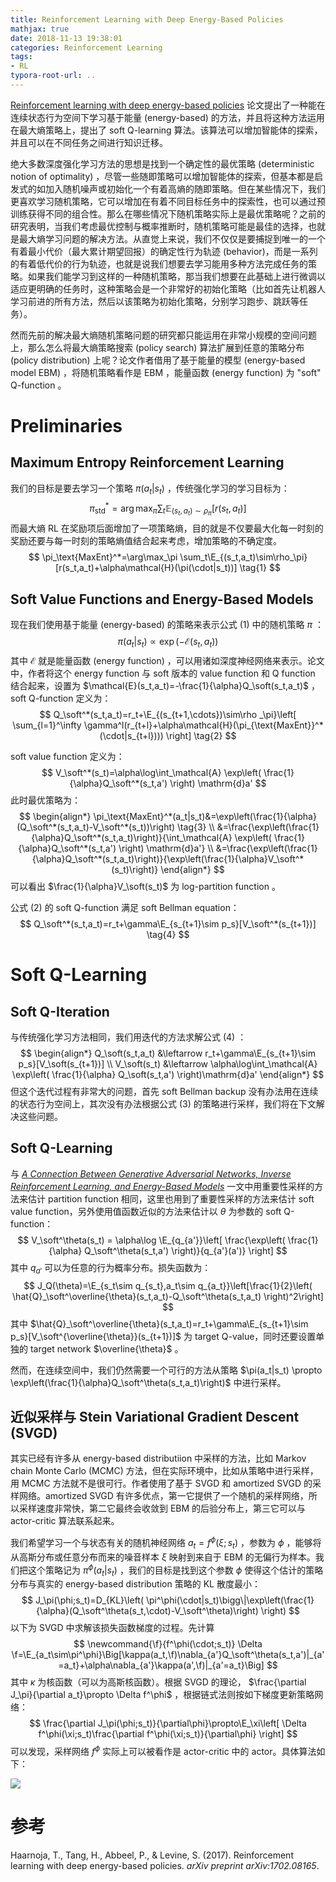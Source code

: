 ```yaml
---
title: Reinforcement Learning with Deep Energy-Based Policies
mathjax: true
date: 2018-11-13 19:38:01
categories: Reinforcement Learning
tags:
- RL
typora-root-url: ..
---
```


[Reinforcement learning with deep energy-based policies](https://arxiv.org/abs/1702.08165) 论文提出了一种能在连续状态行为空间下学习基于能量 (energy-based) 的方法，并且将这种方法运用在最大熵策略上，提出了 soft Q-learning 算法。该算法可以增加智能体的探索，并且可以在不同任务之间进行知识迁移。

<!--more-->

绝大多数深度强化学习方法的思想是找到一个确定性的最优策略 (deterministic notion of optimality) ，尽管一些随即策略可以增加智能体的探索，但基本都是启发式的如加入随机噪声或初始化一个有着高熵的随即策略。但在某些情况下，我们更喜欢学习随机策略，它可以增加在有着不同目标任务中的探索性，也可以通过预训练获得不同的组合性。那么在哪些情况下随机策略实际上是最优策略呢？之前的研究表明，当我们考虑最优控制与概率推断时，随机策略可能是最佳的选择，也就是最大熵学习问题的解决方法。从直觉上来说，我们不仅仅是要捕捉到唯一的一个有着最小代价（最大累计期望回报）的确定性行为轨迹 (behavior)，而是一系列的有着低代价的行为轨迹，也就是说我们想要去学习能用多种方法完成任务的策略。如果我们能学习到这样的一种随机策略，那当我们想要在此基础上进行微调以适应更明确的任务时，这种策略会是一个非常好的初始化策略（比如首先让机器人学习前进的所有方法，然后以该策略为初始化策略，分别学习跑步、跳跃等任务）。

然而先前的解决最大熵随机策略问题的研究都只能运用在非常小规模的空间问题上，那么怎么将最大熵策略搜索 (policy search) 算法扩展到任意的策略分布 (policy distribution) 上呢？论文作者借用了基于能量的模型 (energy-based model EBM) ，将随机策略看作是 EBM ，能量函数 (energy function) 为 "soft" Q-function 。

# Preliminaries

## Maximum Entropy Reinforcement Learning

我们的目标是要去学习一个策略 $\pi(a_t|s_t)$ ，传统强化学习的学习目标为：
$$
\newcommand{\E}{\mathbb{E}}
\pi_\text{std}^*=\arg\max_\pi \sum_t\E_{(s_t,a_t)\sim\rho_\pi}[r(s_t,a_t)]
$$
而最大熵 RL 在奖励项后面增加了一项策略熵，目的就是不仅要最大化每一时刻的奖励还要与每一时刻的策略熵值结合起来考虑，增加策略的不确定度。
$$
\pi_\text{MaxEnt}^*=\arg\max_\pi \sum_t\E_{(s_t,a_t)\sim\rho_\pi}[r(s_t,a_t)+\alpha\mathcal{H}(\pi(\cdot|s_t))] \tag{1}
$$

## Soft Value Functions and Energy-Based Models

现在我们使用基于能量 (energy-based) 的策略来表示公式 (1) 中的随机策略 $\pi$ ：
$$
\newcommand{\soft}{\text{soft}}
\newcommand{\E}{\mathbb{E}}
\pi(a_t|s_t) \propto \exp(-\mathcal{E}(s_t,a_t))
$$
其中 $\mathcal{E}$ 就是能量函数 (energy function) ，可以用诸如深度神经网络来表示。论文中，作者将这个 energy function 与 soft 版本的 value function 和 Q function 结合起来，设置为 $\mathcal{E}(s_t,a_t)=-\frac{1}{\alpha}Q_\soft(s_t,a_t)$ ，soft Q-function 定义为：
$$
Q_\soft^*(s_t,a_t)=r_t+\E_{(s_{t+1,\cdots})\sim\rho _\pi}\left[ \sum_{l=1}^\infty \gamma^l(r_{t+l}+\alpha\mathcal{H}(\pi_{\text{MaxEnt}}^*(\cdot|s_{t+l}))) \right] \tag{2}
$$

soft value function 定义为：
$$
V_\soft^*(s_t)=\alpha\log\int_\mathcal{A} \exp\left( \frac{1}{\alpha}Q_\soft^*(s_t,a') \right) \mathrm{d}a'
$$
此时最优策略为：
$$
\begin{align*}
\pi_\text{MaxEnt}^*(a_t|s_t)&=\exp\left(\frac{1}{\alpha}(Q_\soft^*(s_t,a_t)-V_\soft^*(s_t))\right) \tag{3} \\
&=\frac{\exp\left(\frac{1}{\alpha}Q_\soft^*(s_t,a_t)\right)}{\int_\mathcal{A} \exp\left( \frac{1}{\alpha}Q_\soft^*(s_t,a') \right) \mathrm{d}a'} \\
&=\frac{\exp\left(\frac{1}{\alpha}Q_\soft^*(s_t,a_t)\right)}{\exp\left(\frac{1}{\alpha}V_\soft^*(s_t)\right)}
\end{align*}
$$
可以看出 $\frac{1}{\alpha}V_\soft(s_t)$ 为 log-partition function 。

公式 (2) 的 soft Q-function 满足 soft Bellman equation：
$$
Q_\soft^*(s_t,a_t)=r_t+\gamma\E_{s_{t+1}\sim p_s}[V_\soft^*(s_{t+1})] \tag{4}
$$

# Soft Q-Learning

## Soft Q-Iteration

与传统强化学习方法相同，我们用迭代的方法求解公式 (4) ：
$$
\begin{align*}
Q_\soft(s_t,a_t) &\leftarrow r_t+\gamma\E_{s_{t+1}\sim p_s}[V_\soft(s_{t+1})] \\
V_\soft(s_t) &\leftarrow \alpha\log\int_\mathcal{A} \exp\left( \frac{1}{\alpha} Q_\soft(s_t,a') \right)\mathrm{d}a'
\end{align*}
$$
但这个迭代过程有非常大的问题，首先 soft Bellman backup 没有办法用在连续的状态行为空间上，其次没有办法根据公式 (3) 的策略进行采样，我们将在下文解决这些问题。

## Soft Q-Learning

与 *[A Connection Between Generative Adversarial Networks, Inverse Reinforcement Learning, and Energy-Based Models](https://bluefisher.github.io/2018/11/12/A-Connection-Between-Generative-Adversarial-Networks-Inverse-Reinforcement-Learning-and-Energy-Based-Models/)* 一文中用重要性采样的方法来估计 partition function 相同，这里也用到了重要性采样的方法来估计 soft value function，另外使用值函数近似的方法来估计以 $\theta$ 为参数的 soft Q-function：
$$
V_\soft^\theta(s_t) = \alpha\log \E_{q_{a'}}\left[ \frac{\exp\left( \frac{1}{\alpha} Q_\soft^\theta(s_t,a') \right)}{q_{a'}(a')} \right]
$$
其中 $q_{a'}$ 可以为任意的行为概率分布。损失函数为：
$$
J_Q(\theta)=\E_{s_t\sim q_{s_t},a_t\sim q_{a_t}}\left[\frac{1}{2}\left( \hat{Q}_\soft^\overline{\theta}(s_t,a_t)-Q_\soft^\theta(s_t,a_t) \right)^2\right]
$$
其中 $\hat{Q}_\soft^\overline{\theta}(s_t,a_t)=r_t+\gamma\E_{s_{t+1}\sim p_s}[V_\soft^{\overline{\theta}}(s_{t+1})]$  为 target Q-value，同时还要设置单独的 target network $\overline{\theta}$ 。

然而，在连续空间中，我们仍然需要一个可行的方法从策略 $\pi(a_t|s_t) \propto \exp\left(\frac{1}{\alpha}Q_\soft^\theta(s_t,a_t)\right)$ 中进行采样。

## 近似采样与 Stein Variational Gradient Descent (SVGD) 

其实已经有许多从 energy-based distributiion 中采样的方法，比如 Markov chain Monte Carlo (MCMC) 方法，但在实际环境中，比如从策略中进行采样，用 MCMC 方法就不是很可行。作者使用了基于 SVGD 和 amortized SVGD 的采样网络。amortized SVGD 有许多优点，第一它提供了一个随机的采样网络，所以采样速度非常快，第二它最终会收敛到 EBM 的后验分布上，第三它可以与 actor-critic 算法联系起来。

我们希望学习一个与状态有关的随机神经网络 $a_t=f^\phi(\xi;s_t)$ ，参数为 $\phi$ ，能够将从高斯分布或任意分布而来的噪音样本 $\xi$ 映射到来自于 EBM 的无偏行为样本。我们把这个策略记为 $\pi^\phi(a_t|s_t)$ ，我们的目标是找到这个参数 $\phi$ 使得这个估计的策略分布与真实的 energy-based distribution 策略的 KL 散度最小：
$$
J_\pi(\phi;s_t)=D_{KL}\left( \pi^\phi(\cdot|s_t)\bigg\|\exp\left(\frac{1}{\alpha}(Q_\soft^\theta(s_t,\cdot)-V_\soft^\theta)\right) \right)
$$
以下为 SVGD 中求解该损失函数梯度的过程。先计算
$$
\newcommand{\f}{f^\phi(\cdot;s_t)}
\Delta \f=\E_{a_t\sim\pi^\phi}\Big[\kappa(a_t,\f)\nabla_{a'}Q_\soft^\theta(s_t,a')|_{a'=a_t}+\alpha\nabla_{a'}\kappa(a',\f)|_{a'=a_t}\Big]
$$
其中 $\kappa$ 为核函数（可以为高斯核函数）。根据 SVGD 的理论， $\frac{\partial J_\pi}{\partial a_t}\propto \Delta f^\phi$  ，根据链式法则按如下梯度更新策略网络：
$$
\frac{\partial J_\pi(\phi;s_t)}{\partial\phi}\propto\E_\xi\left[ \Delta f^\phi(\xi;s_t)\frac{\partial f^\phi(\xi;s_t)}{\partial\phi} \right]
$$
可以发现，采样网络 $f^\phi$ 实际上可以被看作是 actor-critic 中的 actor。具体算法如下：

![](/images/2018-11-13-Reinforcement-Learning-with-Deep-Energy-Based-Policies/ijPplQ.png)

# 参考

Haarnoja, T., Tang, H., Abbeel, P., & Levine, S. (2017). Reinforcement learning with deep energy-based policies. *arXiv preprint arXiv:1702.08165*.
